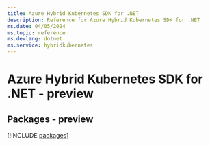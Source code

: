 ```yaml
---
title: Azure Hybrid Kubernetes SDK for .NET
description: Reference for Azure Hybrid Kubernetes SDK for .NET
ms.date: 04/05/2024
ms.topic: reference
ms.devlang: dotnet
ms.service: hybridkubernetes
---
```

# Azure Hybrid Kubernetes SDK for .NET - preview
## Packages - preview
[!INCLUDE [packages](hybrid-kubernetes-index.md)]